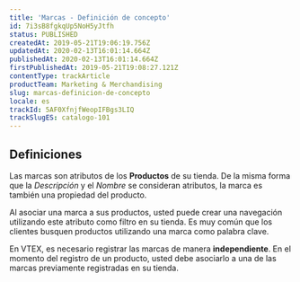 ```yaml
---
title: 'Marcas - Definición de concepto'
id: 7i3sB8fgkqUp5NoH5yJtfh
status: PUBLISHED
createdAt: 2019-05-21T19:06:19.756Z
updatedAt: 2020-02-13T16:01:14.664Z
publishedAt: 2020-02-13T16:01:14.664Z
firstPublishedAt: 2019-05-21T19:08:27.121Z
contentType: trackArticle
productTeam: Marketing & Merchandising
slug: marcas-definicion-de-concepto
locale: es
trackId: 5AF0XfnjfWeopIFBgs3LIQ
trackSlugES: catalogo-101
---
```


## Definiciones

Las marcas son atributos de los **Productos** de su tienda. De la misma forma que la *Descripción* y el *Nombre* se consideran atributos, la marca es también una propiedad del producto.

Al asociar una marca a sus productos, usted puede crear una navegación utilizando este atributo como filtro en su tienda. Es muy común que los clientes busquen productos utilizando una marca como palabra clave.

En VTEX, es necesario registrar las marcas de manera **independiente**. En el momento del registro de un producto, usted debe asociarlo a una de las marcas previamente registradas en su tienda.
